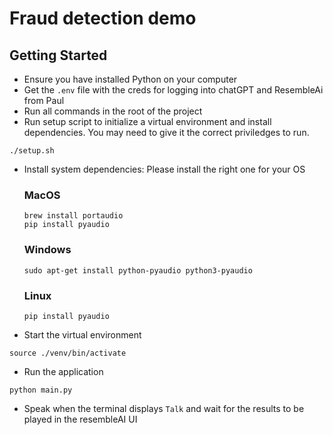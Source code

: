 # Fraud detection demo

## Getting Started
- Ensure you have installed Python on your computer
- Get the `.env` file with the creds for logging into chatGPT and ResembleAi from Paul
- Run all commands in the root of the project
- Run setup script to initialize a virtual environment and install dependencies. You may need to give it the correct priviledges to run.
```
./setup.sh
```
- Install system dependencies: Please install the right one for your OS
  ### MacOS
  ```
  brew install portaudio
  pip install pyaudio
  ```
  ### Windows
  ```
  sudo apt-get install python-pyaudio python3-pyaudio
  ```
  ### Linux
  ```
  pip install pyaudio
  ```

- Start the virtual environment
```
source ./venv/bin/activate
```
- Run the application
```
python main.py
```
- Speak when the terminal displays `Talk` and wait for the results to be played in the resembleAI UI
